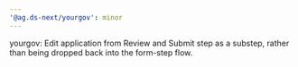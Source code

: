 ```yaml
---
'@ag.ds-next/yourgov': minor
---
```


yourgov: Edit application from Review and Submit step as a substep, rather than being dropped back into the form-step flow.
